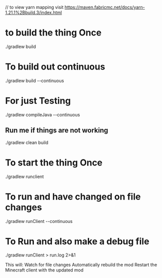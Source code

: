 // to view yarn mapping visit
https://maven.fabricmc.net/docs/yarn-1.21.1%2Bbuild.3/index.html

# to build the thing Once

./gradlew build

# To build out continuous

./gradlew build --continuous

# For just Testing

./gradlew compileJava --continuous

## Run me if things are not working

./gradlew clean build

# To start the thing Once

./gradlew runclient

# To run and have changed on file changes

./gradlew runClient --continuous

# To Run and also make a debug file

./gradlew runClient > run.log 2>&1

This will:
Watch for file changes
Automatically rebuild the mod
Restart the Minecraft client with the updated mod
